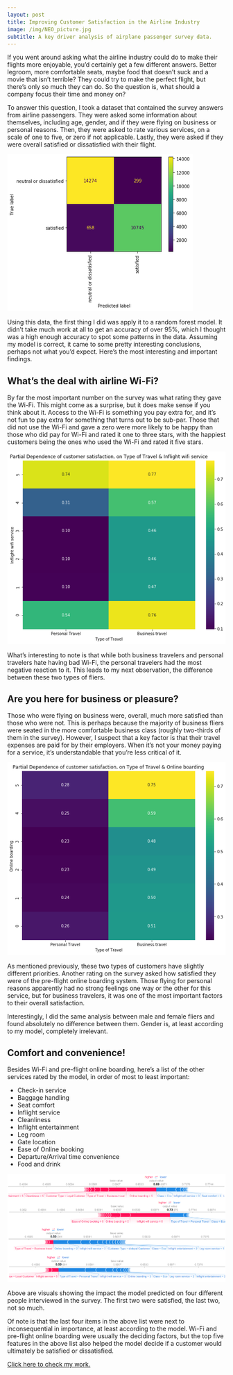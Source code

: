 ```yaml
---
layout: post
title: Improving Customer Satisfaction in the Airline Industry
image: /img/NEO_picture.jpg
subtitle: A key driver analysis of airplane passenger survey data.
---
```


If you went around asking what the airline industry could do to make their flights more enjoyable, you’d certainly get a few different answers. Better legroom, more comfortable seats, maybe food that doesn’t suck and a movie that isn’t terrible? They could try to make the perfect flight, but there’s only so much they can do. So the question is, what should a company focus their time and money on? 

To answer this question, I took a dataset that contained the survey answers from airline passengers. They were asked some information about themselves, including age, gender, and if they were flying on business or personal reasons. Then, they were asked to rate various services, on a scale of one to five, or zero if not applicable. Lastly, they were asked if they were overall satisfied or dissatisfied with their flight. 

![alt text](https://github.com/BuildABuddha/AirlineSurveyProject/raw/master/images/image_1.png "Confusion Matrix")

Using this data, the first thing I did was apply it to a random forest model. It didn’t take much work at all to get an accuracy of over 95%, which I thought was a high enough accuracy to spot some patterns in the data. Assuming my model is correct, it came to some pretty interesting conclusions, perhaps not what you’d expect. Here’s the most interesting and important findings. 

## What’s the deal with airline Wi-Fi?

By far the most important number on the survey was what rating they gave the Wi-Fi. This might come as a surprise, but it does make sense if you think about it. Access to the Wi-Fi is something you pay extra for, and it’s not fun to pay extra for something that turns out to be sub-par. Those that did not use the Wi-Fi and gave a zero were more likely to be happy than those who did pay for Wi-Fi and rated it one to three stars, with the happiest customers being the ones who used the Wi-Fi and rated it five stars. 

![alt text](https://github.com/BuildABuddha/AirlineSurveyProject/raw/master/images/image_2.png "Wi-Fi Service partial dependency plot")

What’s interesting to note is that while both business travelers and personal travelers hate having bad Wi-Fi, the personal travelers had the most negative reaction to it. This leads to my next observation, the difference between these two types of fliers. 

## Are you here for business or pleasure?

Those who were flying on business were, overall, much more satisfied than those who were not. This is perhaps because the majority of business fliers were seated in the more comfortable business class (roughly two-thirds of them in the survey). However, I suspect that a key factor is that their travel expenses are paid for by their employers. When it’s not your money paying for a service, it’s understandable that you’re less critical of it. 

![alt text](https://github.com/BuildABuddha/AirlineSurveyProject/raw/master/images/image_3.png "Online Boarding partial dependency plot")

As mentioned previously, these two types of customers have slightly different priorities. Another rating on the survey asked how satisfied they were of the pre-flight online boarding system. Those flying for personal reasons apparently had no strong feelings one way or the other for this service, but for business travelers, it was one of the most important factors to their overall satisfaction. 

Interestingly, I did the same analysis between male and female fliers and found absolutely no difference between them. Gender is, at least according to my model, completely irrelevant. 

## Comfort and convenience!

Besides Wi-Fi and pre-flight online boarding, here’s a list of the other services rated by the model, in order of most to least important:

* Check-in service
* Baggage handling
* Seat comfort
* Inflight service
* Cleanliness
* Inflight entertainment
* Leg room
* Gate location
* Ease of Online booking
* Departure/Arrival time convenience 
* Food and drink

![alt text](https://github.com/BuildABuddha/AirlineSurveyProject/raw/master/images/image_4.png "Shaply Plots for satisfied and unsatisfied customers")

Above are visuals showing the impact the model predicted on four different people interviewed in the survey. The first two were satisfied, the last two, not so much.

Of note is that the last four items in the above list were next to inconsequential in importance, at least according to the model. Wi-Fi and pre-flight online boarding were usually the deciding factors, but the top five features in the above list also helped the model decide if a customer would ultimately be satisfied or dissatisfied. 

[Click here to check my work.](https://github.com/BuildABuddha/hazardous_neos "Hazardous NEOs GitHub Repo")
